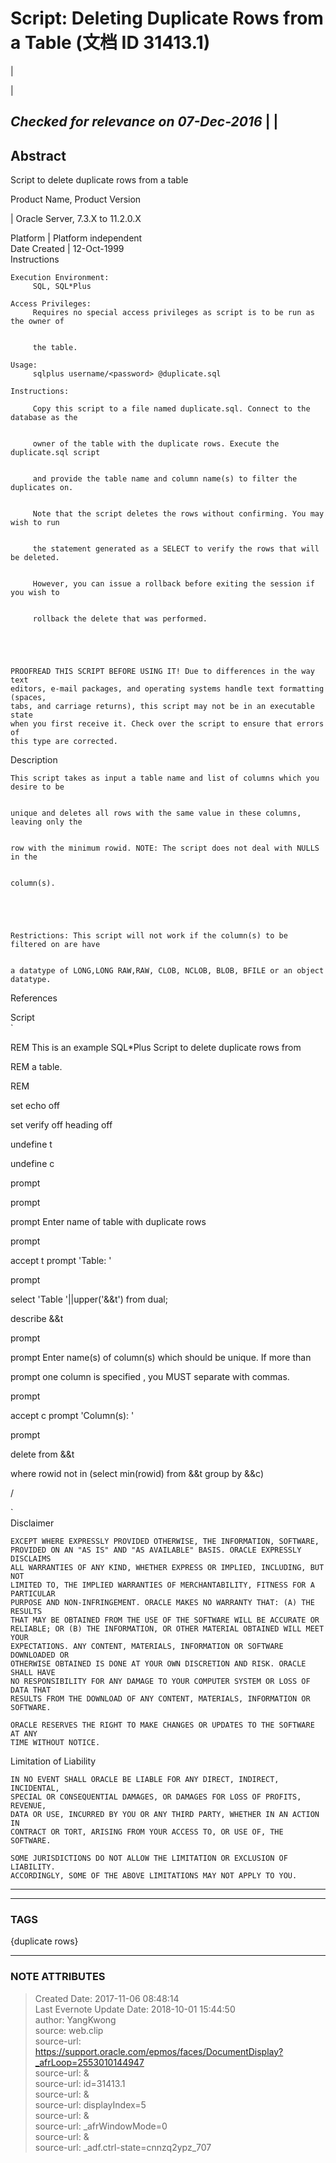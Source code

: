 # Script: Deleting Duplicate Rows from a Table (文档 ID 31413.1)

  

|

|

***Checked for relevance on 07-Dec-2016***  |  |  
---  
Abstract  
---  
Script to delete duplicate rows from a table  
  
Product Name, Product Version

| Oracle Server, 7.3.X to 11.2.0.X  
  
Platform  | Platform independent  
Date Created  | 12-Oct-1999  
Instructions  
      
    
    Execution Environment:
         SQL, SQL*Plus
    
    Access Privileges:
         Requires no special access privileges as script is to be run as the owner of
    
    
         the table.
    
    Usage:
         sqlplus username/<password> @duplicate.sql
    
    Instructions:
    
         Copy this script to a file named duplicate.sql. Connect to the database as the
    
    
         owner of the table with the duplicate rows. Execute the duplicate.sql script
    
    
         and provide the table name and column name(s) to filter the duplicates on. 
    
    
         Note that the script deletes the rows without confirming. You may wish to run
    
    
         the statement generated as a SELECT to verify the rows that will be deleted.
    
    
         However, you can issue a rollback before exiting the session if you wish to 
    
    
         rollback the delete that was performed.
    
    
     
    
    
    PROOFREAD THIS SCRIPT BEFORE USING IT! Due to differences in the way text 
    editors, e-mail packages, and operating systems handle text formatting (spaces, 
    tabs, and carriage returns), this script may not be in an executable state
    when you first receive it. Check over the script to ensure that errors of
    this type are corrected.
      
  
Description  
      
    
    This script takes as input a table name and list of columns which you desire to be
    
    
    unique and deletes all rows with the same value in these columns, leaving only the
    
    
    row with the minimum rowid. NOTE: The script does not deal with NULLS in the
    
    
    column(s).
    
    
     
    
    
    Restrictions: This script will not work if the column(s) to be filtered on are have
    
    
    a datatype of LONG,LONG RAW,RAW, CLOB, NCLOB, BLOB, BFILE or an object datatype.  
  

References  
  

Script  
`

REM This is an example SQL*Plus Script to delete duplicate rows from

REM a table.

REM

set echo off

set verify off heading off

undefine t

undefine c

prompt

prompt

prompt Enter name of table with duplicate rows

prompt

accept t prompt 'Table: '

prompt

select 'Table '||upper('&&t') from dual;

describe &&t

prompt

prompt Enter name(s) of column(s) which should be unique. If more than

prompt one column is specified , you MUST separate with commas.

prompt

accept c prompt 'Column(s): '

prompt

delete from &&t

where rowid not in (select min(rowid) from &&t group by &&c)

/

`  
Disclaimer  
      
    
    EXCEPT WHERE EXPRESSLY PROVIDED OTHERWISE, THE INFORMATION, SOFTWARE,
    PROVIDED ON AN "AS IS" AND "AS AVAILABLE" BASIS. ORACLE EXPRESSLY DISCLAIMS
    ALL WARRANTIES OF ANY KIND, WHETHER EXPRESS OR IMPLIED, INCLUDING, BUT NOT
    LIMITED TO, THE IMPLIED WARRANTIES OF MERCHANTABILITY, FITNESS FOR A PARTICULAR
    PURPOSE AND NON-INFRINGEMENT. ORACLE MAKES NO WARRANTY THAT: (A) THE RESULTS
    THAT MAY BE OBTAINED FROM THE USE OF THE SOFTWARE WILL BE ACCURATE OR
    RELIABLE; OR (B) THE INFORMATION, OR OTHER MATERIAL OBTAINED WILL MEET YOUR
    EXPECTATIONS. ANY CONTENT, MATERIALS, INFORMATION OR SOFTWARE DOWNLOADED OR
    OTHERWISE OBTAINED IS DONE AT YOUR OWN DISCRETION AND RISK. ORACLE SHALL HAVE
    NO RESPONSIBILITY FOR ANY DAMAGE TO YOUR COMPUTER SYSTEM OR LOSS OF DATA THAT
    RESULTS FROM THE DOWNLOAD OF ANY CONTENT, MATERIALS, INFORMATION OR SOFTWARE.
    
    ORACLE RESERVES THE RIGHT TO MAKE CHANGES OR UPDATES TO THE SOFTWARE AT ANY
    TIME WITHOUT NOTICE.
      
  
Limitation of Liability  
      
    
    IN NO EVENT SHALL ORACLE BE LIABLE FOR ANY DIRECT, INDIRECT, INCIDENTAL,
    SPECIAL OR CONSEQUENTIAL DAMAGES, OR DAMAGES FOR LOSS OF PROFITS, REVENUE,
    DATA OR USE, INCURRED BY YOU OR ANY THIRD PARTY, WHETHER IN AN ACTION IN
    CONTRACT OR TORT, ARISING FROM YOUR ACCESS TO, OR USE OF, THE SOFTWARE.
    
    SOME JURISDICTIONS DO NOT ALLOW THE LIMITATION OR EXCLUSION OF LIABILITY.
    ACCORDINGLY, SOME OF THE ABOVE LIMITATIONS MAY NOT APPLY TO YOU.
      
  
---  
  
  



---
### TAGS
{duplicate rows}

---
### NOTE ATTRIBUTES
>Created Date: 2017-11-06 08:48:14  
>Last Evernote Update Date: 2018-10-01 15:44:50  
>author: YangKwong  
>source: web.clip  
>source-url: https://support.oracle.com/epmos/faces/DocumentDisplay?_afrLoop=2553010144947  
>source-url: &  
>source-url: id=31413.1  
>source-url: &  
>source-url: displayIndex=5  
>source-url: &  
>source-url: _afrWindowMode=0  
>source-url: &  
>source-url: _adf.ctrl-state=cnnzq2ypz_707  